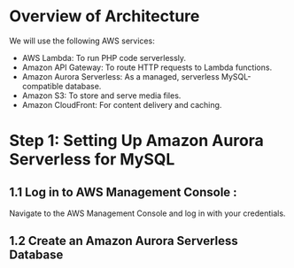 # Overview of Architecture

We will use the following AWS services:
* AWS Lambda: To run PHP code serverlessly.
* Amazon API Gateway: To route HTTP requests to Lambda functions.
* Amazon Aurora Serverless: As a managed, serverless MySQL-compatible database.
* Amazon S3: To store and serve media files.
* Amazon CloudFront: For content delivery and caching.

# Step 1: Setting Up Amazon Aurora Serverless for MySQL
## 1.1 Log in to AWS Management Console :
Navigate to the AWS Management Console and log in with your credentials.

## 1.2 Create an Amazon Aurora Serverless Database

